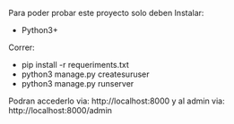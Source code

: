 Para poder probar este proyecto solo deben Instalar:
*  Python3+

Correr:
*  pip install -r requeriments.txt
*  python3 manage.py createsuruser
*  python3 manage.py runserver

Podran accederlo via: http://localhost:8000
y al admin via: http://localhost:8000/admin